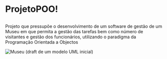 # ProjetoPOO!
##

Projeto que pressupõe o desenvolvimento de um software de gestão de um Museu em que permita a gestão das tarefas bem como número de visitantes e gestão dos funcionários, utilizando o paradigma da Programação Orientada a Objectos
 

![Museu](https://github.com/HugoBR2710/ProjetoPOO/assets/148585987/ccdf99a6-5705-450c-9766-83a6655a52f4)
(draft de um modelo UML inicial)
